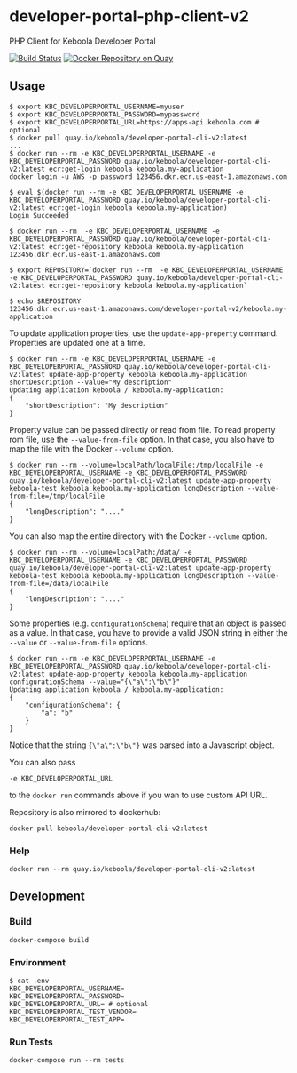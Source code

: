 # developer-portal-php-client-v2
PHP Client for Keboola Developer Portal

[![Build Status](https://travis-ci.org/keboola/developer-portal-cli-v2.svg?branch=master)](https://travis-ci.org/keboola/developer-portal-cli-v2)
[![Docker Repository on Quay](https://quay.io/repository/keboola/developer-portal-cli-v2/status "Docker Repository on Quay")](https://quay.io/repository/keboola/developer-portal-cli-v2)

## Usage

```
$ export KBC_DEVELOPERPORTAL_USERNAME=myuser
$ export KBC_DEVELOPERPORTAL_PASSWORD=mypassword
$ export KBC_DEVELOPERPORTAL_URL=https://apps-api.keboola.com # optional
$ docker pull quay.io/keboola/developer-portal-cli-v2:latest
...
$ docker run --rm -e KBC_DEVELOPERPORTAL_USERNAME -e KBC_DEVELOPERPORTAL_PASSWORD quay.io/keboola/developer-portal-cli-v2:latest ecr:get-login keboola keboola.my-application
docker login -u AWS -p password 123456.dkr.ecr.us-east-1.amazonaws.com

$ eval $(docker run --rm -e KBC_DEVELOPERPORTAL_USERNAME -e KBC_DEVELOPERPORTAL_PASSWORD quay.io/keboola/developer-portal-cli-v2:latest ecr:get-login keboola keboola.my-application)
Login Succeeded

$ docker run --rm  -e KBC_DEVELOPERPORTAL_USERNAME -e KBC_DEVELOPERPORTAL_PASSWORD quay.io/keboola/developer-portal-cli-v2:latest ecr:get-repository keboola keboola.my-application
123456.dkr.ecr.us-east-1.amazonaws.com

$ export REPOSITORY=`docker run --rm  -e KBC_DEVELOPERPORTAL_USERNAME -e KBC_DEVELOPERPORTAL_PASSWORD quay.io/keboola/developer-portal-cli-v2:latest ecr:get-repository keboola keboola.my-application`

$ echo $REPOSITORY
123456.dkr.ecr.us-east-1.amazonaws.com/developer-portal-v2/keboola.my-application
```

To update application properties, use the `update-app-property` command. Properties are updated one at a time. 
 
```
$ docker run --rm -e KBC_DEVELOPERPORTAL_USERNAME -e KBC_DEVELOPERPORTAL_PASSWORD quay.io/keboola/developer-portal-cli-v2:latest update-app-property keboola keboola.my-application shortDescription --value="My description"
Updating application keboola / keboola.my-application:
{
    "shortDescription": "My description"
}
```

Property value can be passed directly or read from file. To read property rom file, use the `--value-from-file` option. 
In that case, you also have to map the file with the Docker `--volume` option.

```
$ docker run --rm --volume=localPath/localFile:/tmp/localFile -e KBC_DEVELOPERPORTAL_USERNAME -e KBC_DEVELOPERPORTAL_PASSWORD quay.io/keboola/developer-portal-cli-v2:latest update-app-property keboola-test keboola keboola.my-application longDescription --value-from-file=/tmp/localFile
{
    "longDescription": "...."
}
```

You can also map the entire directory with the Docker `--volume` option.

```
$ docker run --rm --volume=localPath:/data/ -e KBC_DEVELOPERPORTAL_USERNAME -e KBC_DEVELOPERPORTAL_PASSWORD quay.io/keboola/developer-portal-cli-v2:latest update-app-property keboola-test keboola keboola.my-application longDescription --value-from-file=/data/localFile
{
    "longDescription": "...."
}
```

Some properties (e.g. `configurationSchema`) require that an object is passed as a value. In that case, you
have to provide a valid JSON string in either the `--value` or `--value-from-file` options.

```
$ docker run --rm -e KBC_DEVELOPERPORTAL_USERNAME -e KBC_DEVELOPERPORTAL_PASSWORD quay.io/keboola/developer-portal-cli-v2:latest update-app-property keboola keboola.my-application configurationSchema --value="{\"a\":\"b\"}"
Updating application keboola / keboola.my-application:
{
    "configurationSchema": {
        "a": "b"
    }
}
```

Notice that the string `{\"a\":\"b\"}` was parsed into a Javascript object. 

You can also pass
```
-e KBC_DEVELOPERPORTAL_URL
```

to the `docker run` commands above if you wan to use custom API URL. 

Repository is also mirrored to dockerhub:

```
docker pull keboola/developer-portal-cli-v2:latest
```

### Help

```
docker run --rm quay.io/keboola/developer-portal-cli-v2:latest
```

## Development

### Build

```
docker-compose build
```


### Environment

```
$ cat .env
KBC_DEVELOPERPORTAL_USERNAME=
KBC_DEVELOPERPORTAL_PASSWORD=
KBC_DEVELOPERPORTAL_URL= # optional
KBC_DEVELOPERPORTAL_TEST_VENDOR=
KBC_DEVELOPERPORTAL_TEST_APP=
```

### Run Tests

```
docker-compose run --rm tests
```
